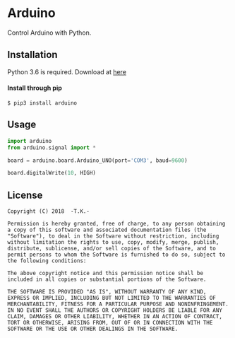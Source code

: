 # Arduino
Control Arduino with Python.




## Installation

Python 3.6 is required. Download at [here](https://www.python.org/downloads/release/python-365/)

#### Install through pip
```shell
$ pip3 install arduino
```



## Usage

```Python
import arduino
from arduino.signal import *

board = arduino.board.Arduino_UNO(port='COM3', baud=9600)

board.digitalWrite(10, HIGH)
```







## License

```
Copyright (C) 2018  -T.K.-

Permission is hereby granted, free of charge, to any person obtaining a copy of this software and associated documentation files (the "Software"), to deal in the Software without restriction, including without limitation the rights to use, copy, modify, merge, publish, distribute, sublicense, and/or sell copies of the Software, and to permit persons to whom the Software is furnished to do so, subject to the following conditions:

The above copyright notice and this permission notice shall be included in all copies or substantial portions of the Software.

THE SOFTWARE IS PROVIDED "AS IS", WITHOUT WARRANTY OF ANY KIND, EXPRESS OR IMPLIED, INCLUDING BUT NOT LIMITED TO THE WARRANTIES OF MERCHANTABILITY, FITNESS FOR A PARTICULAR PURPOSE AND NONINFRINGEMENT. IN NO EVENT SHALL THE AUTHORS OR COPYRIGHT HOLDERS BE LIABLE FOR ANY CLAIM, DAMAGES OR OTHER LIABILITY, WHETHER IN AN ACTION OF CONTRACT, TORT OR OTHERWISE, ARISING FROM, OUT OF OR IN CONNECTION WITH THE SOFTWARE OR THE USE OR OTHER DEALINGS IN THE SOFTWARE.
```

